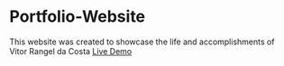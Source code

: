 # Portfolio-Website
This website was created to showcase the life and accomplishments of Vitor Rangel da Costa
[Live Demo](https://Vitor13Costa.github.io/Portfolio-Website/) 
